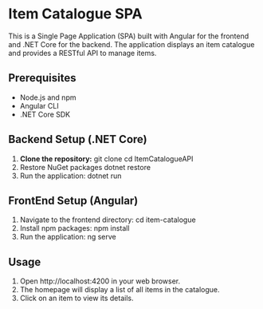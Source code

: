 # Item Catalogue SPA

This is a Single Page Application (SPA) built with Angular for the frontend and .NET Core for the backend. The application displays an item catalogue and provides a RESTful API to manage items.

## Prerequisites

- Node.js and npm
- Angular CLI
- .NET Core SDK

## Backend Setup (.NET Core)

1. **Clone the repository:**
   git clone <repository-url>
   cd ItemCatalogueAPI
2. Restore NuGet packages
   dotnet restore
3. Run the application:
   dotnet run

## FrontEnd Setup (Angular)

1. Navigate to the frontend directory:
   cd item-catalogue
2. Install npm packages:
   npm install
3. Run the application:
   ng serve

## Usage
1. Open http://localhost:4200 in your web browser.
2. The homepage will display a list of all items in the catalogue.
3. Click on an item to view its details.
